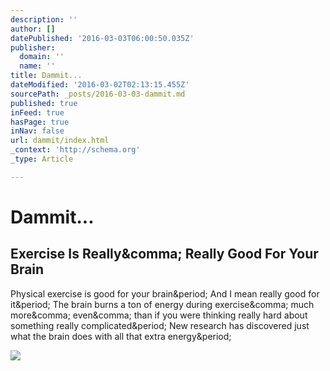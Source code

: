 ```yaml
---
description: ''
author: []
datePublished: '2016-03-03T06:00:50.035Z'
publisher:
  domain: ''
  name: ''
title: Dammit...
dateModified: '2016-03-02T02:13:15.455Z'
sourcePath: _posts/2016-03-03-dammit.md
published: true
inFeed: true
hasPage: true
inNav: false
url: dammit/index.html
_context: 'http://schema.org'
_type: Article

---
```

# Dammit...

<article style=""><h1>Exercise Is Really&amp;comma; Really Good For Your Brain</h1><p>Physical exercise is good for your brain&amp;period; And I mean really good for it&amp;period; The brain burns a ton of energy during exercise&amp;comma; much more&amp;comma; even&amp;comma; than if you were thinking really hard about something really complicated&amp;period; New research has discovered just what the brain does with all that extra energy&amp;period;</p><img src="http://b.fastcompany.net/multisite_files/fastcompany/imagecache/inline-large/inline/2016/02/3057195-inline-i-1-exercise-is-really-really-good-for-your-brain.jpg" /></article>